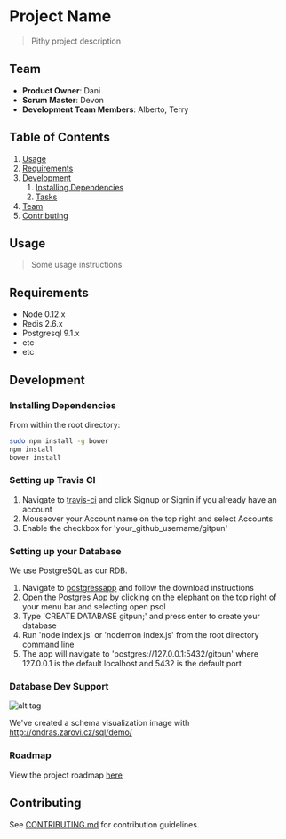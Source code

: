 # Project Name

> Pithy project description

## Team

  - __Product Owner__: Dani
  - __Scrum Master__: Devon
  - __Development Team Members__: Alberto, Terry

## Table of Contents

1. [Usage](#Usage)
1. [Requirements](#requirements)
1. [Development](#development)
    1. [Installing Dependencies](#installing-dependencies)
    1. [Tasks](#tasks)
1. [Team](#team)
1. [Contributing](#contributing)

## Usage

> Some usage instructions

## Requirements

- Node 0.12.x
- Redis 2.6.x
- Postgresql 9.1.x
- etc
- etc

## Development

### Installing Dependencies

From within the root directory:

```sh
sudo npm install -g bower
npm install
bower install
```

### Setting up Travis CI

1. Navigate to [travis-ci](https://travis-ci.org/) and click Signup or Signin if you already have an account
1. Mouseover your Account name on the top right and select Accounts
1. Enable the checkbox for 'your_github_username/gitpun'

### Setting up your Database

We use PostgreSQL as our RDB.

1. Navigate to [postgressapp](http://postgresapp.com/) and follow the download instructions
1. Open the Postgres App by clicking on the elephant on the top right of your menu bar and selecting open psql
1. Type 'CREATE DATABASE gitpun;' and press enter to create your database
1. Run 'node index.js' or 'nodemon index.js' from the root directory command line
1. The app will navigate to 'postgres://127.0.0.1:5432/gitpun' where 127.0.0.1 is the default localhost and 5432 is the default port

### Database Dev Support
![alt tag](https://github.com/IncognizantDoppelganger/gitpun/blob/test/resources/Database.png?raw=true)

We've created a schema visualization image with http://ondras.zarovi.cz/sql/demo/

### Roadmap

View the project roadmap [here](LINK_TO_PROJECT_ISSUES)

## Contributing

See [CONTRIBUTING.md](CONTRIBUTING.md) for contribution guidelines.
